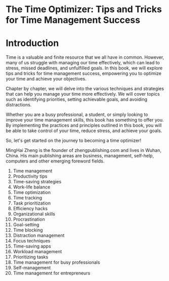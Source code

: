 # The Time Optimizer: Tips and Tricks for Time Management Success

# Introduction

Time is a valuable and finite resource that we all have in common. However, many of us struggle with managing our time effectively, which can lead to stress, missed deadlines, and unfulfilled goals. In this book, we will explore tips and tricks for time management success, empowering you to optimize your time and achieve your objectives.

Chapter by chapter, we will delve into the various techniques and strategies that can help you manage your time more effectively. We will cover topics such as identifying priorities, setting achievable goals, and avoiding distractions.

Whether you are a busy professional, a student, or simply looking to improve your time management skills, this book has something to offer you. By implementing the practices and principles outlined in this book, you will be able to take control of your time, reduce stress, and achieve your goals.

So, let's get started on the journey to becoming a time optimizer!

MingHai Zheng is the founder of zhengpublishing.com and lives in Wuhan, China. His main publishing areas are business, management, self-help, computers and other emerging foreword fields.

1. Time management
2. Productivity tips
3. Time-saving strategies
4. Work-life balance
5. Time optimization
6. Time tracking
7. Task prioritization
8. Efficiency hacks
9. Organizational skills
10. Procrastination
11. Goal-setting
12. Time blocking
13. Distraction management
14. Focus techniques
15. Time-saving apps
16. Workload management
17. Prioritizing tasks
18. Time management for busy professionals
19. Self-management
20. Time management for entrepreneurs

